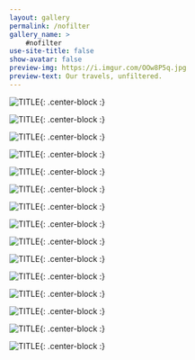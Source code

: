 ```yaml
---
layout: gallery
permalink: /nofilter
gallery_name: >
    #nofilter
use-site-title: false
show-avatar: false
preview-img: https://i.imgur.com/OOw8P5q.jpg
preview-text: Our travels, unfiltered. 
---
```



![TITLE](https://imgur.com/ozi9Ja4.jpg){: .center-block :}

![TITLE](https://imgur.com/IDn6ccP.jpg){: .center-block :}

![TITLE](https://imgur.com/6oxMH0C.jpg){: .center-block :}

![TITLE](https://imgur.com/McQ7fng.jpg){: .center-block :}

![TITLE](https://imgur.com/gunwuIa.jpg){: .center-block :}

![TITLE](https://imgur.com/3qfPlye.jpg){: .center-block :}

![TITLE](https://imgur.com/MrX3QYB.jpg){: .center-block :}

![TITLE](https://imgur.com/y0Pv5mm.jpg){: .center-block :}

![TITLE](https://imgur.com/IibPpZG.jpg){: .center-block :}

![TITLE](https://imgur.com/OOw8P5q.jpg){: .center-block :}

![TITLE](https://imgur.com/G4B9mfi.jpg){: .center-block :}

![TITLE](https://imgur.com/Fz7eeEt.jpg){: .center-block :}

![TITLE](https://imgur.com/1jlBSRm.jpg){: .center-block :}

![TITLE](https://imgur.com/gEBrpEb.jpg){: .center-block :}

![TITLE](https://imgur.com/hGnIwX4.jpg){: .center-block :}

